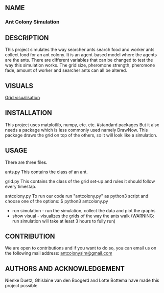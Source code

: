 ## NAME
### Ant Colony Simulation

## DESCRIPTION
This project simulates the way searcher ants search food and worker ants collect
food for an ant colony. It is an agent-based model where the agents are the ants.
There are different variables that can be changed to test the way this simulation
works. The grid size, pheromone strength, pheromone fade, amount of worker and
searcher ants can all be altered.

## VISUALS
[Grid visualisation](/images/grid_pheromone.png)


## INSTALLATION
This project uses matplotlib, numpy, etc. etc. #standard packages
But it also needs a package which is less commonly used namely DrawNow. This
package draws the grid on top of the others, so it will look like a simulation.

## USAGE
There are three files.

ants.py
This contains the class of an ant.

grid.py
This contains the class of the grid set-up and rules it should follow every timestap.

antcolony.py
To run our code run "antcolony.py" as python3 script and choose one of the options:
$ python3 antcolony.py    
* run simulation - run the simulation, collect the data and plot the graphs
* show visual - visualizes the grids of the way the ants walk
(WARNING: run simulation will take at least 3 hours to fully run)

## CONTRIBUTION
We are open to contributions and if you want to do so, you can email us on the
following mail address: antcolonysim@gmail.com

## AUTHORS AND ACKNOWLEDGEMENT
Nienke Duetz, Ghislaine van den Boogerd and Lotte Bottema have made this project
possible.
